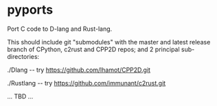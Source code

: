 # pyports

Port C code to D-lang and Rust-lang.

This should include git "submodules" with the master and latest release branch of CPython, c2rust and CPP2D repos;
and 2 principal sub-directories:

./Dlang -- try https://github.com/lhamot/CPP2D.git

./Rustlang -- try https://github.com/immunant/c2rust.git
    
... TBD ...
